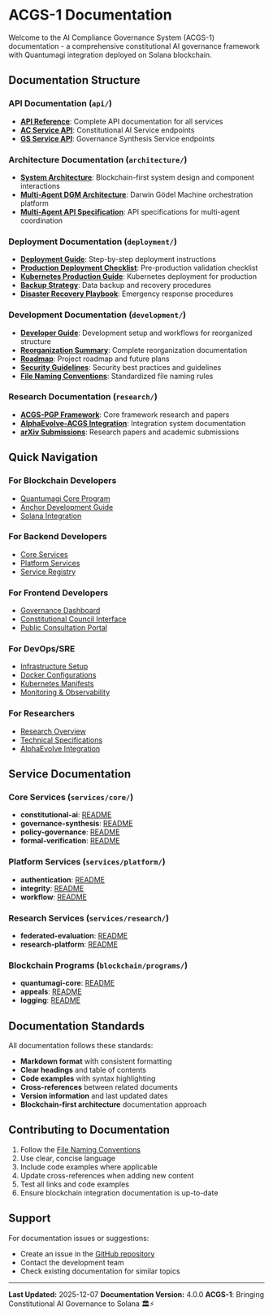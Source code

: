 # ACGS-1 Documentation

Welcome to the AI Compliance Governance System (ACGS-1) documentation - a comprehensive constitutional AI governance framework with Quantumagi integration deployed on Solana blockchain.

## Documentation Structure

### API Documentation (`api/`)
- **[API Reference](api/README.md)**: Complete API documentation for all services
- **[AC Service API](api/ac_service_api.md)**: Constitutional AI Service endpoints
- **[GS Service API](api/gs_service_api.md)**: Governance Synthesis Service endpoints

### Architecture Documentation (`architecture/`)
- **[System Architecture](architecture/REORGANIZED_ARCHITECTURE.md)**: Blockchain-first system design and component interactions
- **[Multi-Agent DGM Architecture](architecture/multi_agent_dgm_architecture.md)**: Darwin Gödel Machine orchestration platform
- **[Multi-Agent API Specification](architecture/multi_agent_api_specification.md)**: API specifications for multi-agent coordination

### Deployment Documentation (`deployment/`)
- **[Deployment Guide](deployment/deployment.md)**: Step-by-step deployment instructions
- **[Production Deployment Checklist](deployment/production_deployment_checklist.md)**: Pre-production validation checklist
- **[Kubernetes Production Guide](deployment/kubernetes_production_guide.md)**: Kubernetes deployment for production
- **[Backup Strategy](deployment/backup_strategy.md)**: Data backup and recovery procedures
- **[Disaster Recovery Playbook](deployment/disaster_recovery_playbook.md)**: Emergency response procedures

### Development Documentation (`development/`)
- **[Developer Guide](development/developer_guide.md)**: Development setup and workflows for reorganized structure
- **[Reorganization Summary](development/REORGANIZATION_SUMMARY.md)**: Complete reorganization documentation
- **[Roadmap](development/roadmap.md)**: Project roadmap and future plans
- **[Security Guidelines](development/SECURITY.md)**: Security best practices and guidelines
- **[File Naming Conventions](development/FILE_NAMING_CONVENTIONS.md)**: Standardized file naming rules

### Research Documentation (`research/`)
- **[ACGS-PGP Framework](research/ACGS-PGP_Framework/)**: Core framework research and papers
- **[AlphaEvolve-ACGS Integration](research/AlphaEvolve-ACGS_Integration_System/)**: Integration system documentation
- **[arXiv Submissions](research/)**: Research papers and academic submissions

## Quick Navigation

### For Blockchain Developers
- [Quantumagi Core Program](../blockchain/programs/quantumagi-core/)
- [Anchor Development Guide](../blockchain/README.md)
- [Solana Integration](../integrations/quantumagi-bridge/)

### For Backend Developers
- [Core Services](../services/core/)
- [Platform Services](../services/platform/)
- [Service Registry](../services/shared/config/)

### For Frontend Developers
- [Governance Dashboard](../applications/governance-dashboard/)
- [Constitutional Council Interface](../applications/constitutional-council/)
- [Public Consultation Portal](../applications/public-consultation/)

### For DevOps/SRE
- [Infrastructure Setup](../infrastructure/)
- [Docker Configurations](../infrastructure/docker/)
- [Kubernetes Manifests](../infrastructure/kubernetes/)
- [Monitoring & Observability](../infrastructure/monitoring/)

### For Researchers
- [Research Overview](research/)
- [Technical Specifications](research/technical_specifications.md)
- [AlphaEvolve Integration](research/AlphaEvolve-ACGS_Integration_System/)

## Service Documentation

### Core Services (`services/core/`)
- **constitutional-ai**: [README](../services/core/constitutional-ai/README.md)
- **governance-synthesis**: [README](../services/core/governance-synthesis/README.md)
- **policy-governance**: [README](../services/core/policy-governance/README.md)
- **formal-verification**: [README](../services/core/formal-verification/README.md)

### Platform Services (`services/platform/`)
- **authentication**: [README](../services/platform/authentication/README.md)
- **integrity**: [README](../services/platform/integrity/README.md)
- **workflow**: [README](../services/platform/workflow/README.md)

### Research Services (`services/research/`)
- **federated-evaluation**: [README](../services/research/federated-evaluation/README.md)
- **research-platform**: [README](../services/research/research-platform/README.md)

### Blockchain Programs (`blockchain/programs/`)
- **quantumagi-core**: [README](../blockchain/programs/quantumagi-core/README.md)
- **appeals**: [README](../blockchain/programs/appeals/README.md)
- **logging**: [README](../blockchain/programs/logging/README.md)

## Documentation Standards

All documentation follows these standards:
- **Markdown format** with consistent formatting
- **Clear headings** and table of contents
- **Code examples** with syntax highlighting
- **Cross-references** between related documents
- **Version information** and last updated dates
- **Blockchain-first architecture** documentation approach

## Contributing to Documentation

1. Follow the [File Naming Conventions](development/FILE_NAMING_CONVENTIONS.md)
2. Use clear, concise language
3. Include code examples where applicable
4. Update cross-references when adding new content
5. Test all links and code examples
6. Ensure blockchain integration documentation is up-to-date

## Support

For documentation issues or suggestions:
- Create an issue in the [GitHub repository](https://github.com/CA-git-com-co/ACGS/issues)
- Contact the development team
- Check existing documentation for similar topics

---

**Last Updated:** 2025-12-07
**Documentation Version:** 4.0.0
**ACGS-1**: Bringing Constitutional AI Governance to Solana 🏛️⚡
